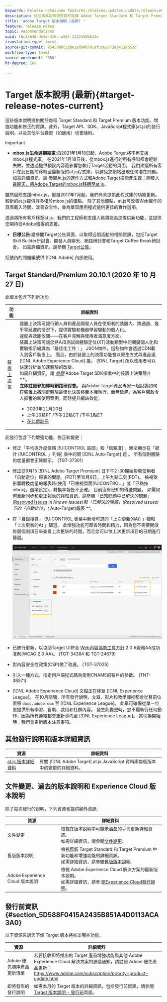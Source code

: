 ```yaml
---
keywords: Release notes;new features;releases;updates;update;release;enhancement;enhancements;fixes;bug fixes;updates
description: 這些版本說明提供關於每個 Adobe Target Standard 和 Target Premium 版本功能、增強功能、修正和已知問題的資訊。
title: 'Adobe Target 版本說明 (最新) '
feature: release notes
topic: Recommendations
uuid: f6c3e64d-de1e-416c-a56f-2122a58b613e
translation-type: tm+mt
source-git-commit: 95450abc32be19d04b791af3c62673e9411ab53c
workflow-type: tm+mt
source-wordcount: '950'
ht-degree: 26%

---
```



# Target 版本說明 (最新){#target-release-notes-current}

這些版本說明提供關於每個 Target Standard 和 Target Premium 版本功能、增強功能和修正的資訊。此外，Target API、SDK、JavaScript程式庫(at.js)的發行說明，以及其他平台變更（如適用）也會隨附。

>[!IMPORTANT]
>
>* **mbox.js生命週期結束**:自2021年1月18日起，Adobe Target將不再支援mbox.js程式庫。 在2021年1月18日後，從mbox.js進行的所有呼叫都會輕鬆失敗，並透過提供預設內容而影響您執行Target活動的頁面。 我們建議所有客戶在此日期前移轉至最新版的at.js程式庫，以避免您網站出現任何潛在問題。 如需詳細資訊，請 [參閱At.js的運作方式](/help/c-implementing-target/c-implementing-target-for-client-side-web/c-how-atjs-works/how-atjs-works.md)[和Adobe Target技能產生器：開發人員聊天，將Adobe Target的mbox.js移轉至at.js](https://seminars.adobeconnect.com/ptdo6mfo6qn6/?proto=true)。
   >
   >   
   雖然目前支援mbox.js，但自2017年7月起，我們尚未提供此程式庫的功能更新。 較新的at.js提供許多優於mbox.js的優點。 除了其他優點，at.js可改善Web實作的頁面載入時間、改善安全性，並為單頁應用程式提供更佳的實作選項。
   >
   >   
   透過將所有客戶移至at.js，我們的工程師和支援人員將能為您提供新功能，並提供您期待從Adobe獲得的支援。
   >
   >
* **目標公告**:請參閱Target公告頁面，以取得近期活動的相關資訊，包括Target Skill Builder研討會、開發人員聊天、網路研討會和Target Coffee Break研討會。 如需詳細資訊，請參閱 [Target公告](/help/r-release-notes/target-announcements.md)。


括號內的問題編號供 [!DNL Adobe] 內部使用。

## Target Standard/Premium 20.10.1 (2020 年 10 月 27 日)

此版本包含下列新功能：

| 功能 | 詳細資料 |
| --- | --- |
| [裝置上決策](https://adobetarget-sdks.gitbook.io/docs/on-device-decisioning/introduction-to-on-device-decisioning) | 裝置上決策可讓行銷人員和產品開發人員在使用者的裝置內、跨通道、幾乎零延遲的情況下，提供實驗和機器學習驅動的個人化。<br>速度與效能攸關——在客戶見解與使用者滿意度方面。<br>裝置上決策可讓您將A/B測試與體驗定位(XT)活動類型中的關鍵個人化和實驗指示編譯為「最佳化工件：」 JSON物件，這些物件會透過CDN載入到客戶裝置上。 而且，由於裝置上的決策功能會以原生方式與產品連 [!DNL Adobe Experience Cloud] 接， [!DNL Target] 所以使用者可以快速分析並加速體驗的改變。<br>如需詳細資訊，請 *[參閱](https://adobetarget-sdks.gitbook.io/docs/on-device-decisioning/introduction-to-on-device-decisioning)* Adobe Target SDK指南中的裝置上決策簡介 **。<br>**立即註冊參加即時網路研討會。** 與Adobe Target產品專家一起討論如何在裝置上將關鍵體驗最佳化決策移至本機執行，而無延遲，為客戶開啟令人振奮的新使用案例，同時提升網站效能。<ul><li>2020年11月10日</li><li>上午10點PT /下午12點CT /下午1點ET</li><li>[在此處註冊](https://www.adobeeventsonline.com/Target/2020/OnDeviceDecisions/invite.html)</li></ul> |

此發行包含下列增強功能、修正和變更：

* 修正「平均提升度信賴 [!UICONTROL 區間」和「信賴度] 」無法顯示在「總計 [!UICONTROL 」列報] 表中的問 [!DNL Auto-Target] 題  。 所有個別體驗的度量都會正確顯示。 (TGT-37301)
* 修正從9月15 [!DNL Adobe Target Premium] 日下午2  :30開始影響使用者「自動定位」報表的問題。(PDT)至10月6日，上午九點二刻(PDT)。 檢視受影響轉換度量的報表時(使用「已檢視頁面[!UICONTROL 」或「已點按mbox]」選項設定)，轉換率報告不正確。 目前沒有已知的傳送問題。 如需如何重新同步和更正報表的詳細資訊，請參閱「已知問題中已解決的問題」 [(Resolved issues](/help/r-release-notes/known-issues-resolved-issues.md#at-metrics) in *Known issues)和「已解決的問題」(Resolved issues)下的「自動定位」(* Auto-Target)報表 **。
* 在「目錄搜尋」 [!UICONTROL 表格中新增可選的「上次更新的At] 」欄和「上次更新的At  」篩選。 此增強功能可節省時間和精力，因為您不需要開啟每個個別項目來查看上次更新的時間，而且您可以依上次更新項目的日期進行篩選。

   ![「上次更新於」欄和篩選器圖示](/help/r-release-notes/assets/column-and-filter.png)

* 已進行更新，以協助Target UI符合 [Web內容協助工具方針](https://www.w3.org/WAI/standards-guidelines/wcag/) 2.0 A級和AA成功准則(WCAG 2.0 AA)。 (TGT-34384 和 TGT-24679)
* 對內容安全性政策(CSP)做了改進。 (TGT-37035)
* 引入一種方式，指定用戶端程式碼為使用CNAME的客戶的參數。 (TNT-38571)
* [!DNL Adobe Experience Cloud] 文檔正在移至 [!DNL Experience League]。 在10月期間，所有發行說明、文章、影片和教學課程都會從目前位置移 `docs.adobe.com` 至 [!DNL Experience League]。 此舉可確保從單一位置提供所有學習、自助、啟用和社群內容。 發生此變更時，您不需執行任何動作，因為所有連結都會重新導向至 [!DNL Experience League]。 當切換開始時，我們會更新版本注意事項。

## 其他發行說明和版本詳細資訊

| 資源 | 詳細資料 |
|--- |--- |
| [at.js 版本詳細資料](/help/c-implementing-target/c-implementing-target-for-client-side-web/target-atjs-versions.md) | 有關 [!DNL Adobe Target] at.js JavaScript 資料庫每個版本中的變更的詳細資料。 |

## 文件變更、過去的版本說明和 Experience Cloud 版本說明

除了每次發行的說明，下列資源也提供額外資訊:

| 資源 | 詳細資料 |
|--- |--- |
| 文件變更 | 檢視在版本說明中可能未涵蓋的手冊更新詳細資訊。<br>如需詳細資訊，請參閱[文件變更](/help/r-release-notes/doc-change.md#reference_366123CF00994BACBBF9BBDF2C4D840C). |
| 舊版版本說明 | 檢視舊版 Target Standard 和 Target Premium 中新功能和增強功能的詳細資訊。<br>如需詳細資訊，請參閱[舊版版本說明](/help/r-release-notes/release-notes-for-previous-releases.md). |
| Adobe Experience Cloud 版本說明 | 檢視 Adobe Experience Cloud 解決方案的最新版本說明。<br>如需詳細資訊，請參 [閱Experience Cloud發行說明](https://docs.adobe.com/content/help/en/release-notes/experience-cloud/current.html)。 |

## 發行前資訊 {#section_5D588F0415A2435B851A4D0113ACA3A0}

以下資源告訴您下個 Target 版本將推出哪些功能。

| 資源 | 詳細資料 |
|--- |--- |
| Adobe 優先順序產品更新清單 | 若要接收即將推出的 Target 產品增強功能與其他 Adobe Experience Cloud 解決方案的進階通知，請註冊 Adobe 優先產品更新：<br>[](https://www.adobe.com/subscription/priority-product-update.html)https://www.adobe.com/subscription/priority-product-update.html |
| 即將發佈的發行說明 | 如需本月的 Target 版本的詳細資訊，包括發行前資訊，請參閱 [Target 版本說明 - 發行前](/help/r-release-notes/target-release-notes.md)頁面。 |
